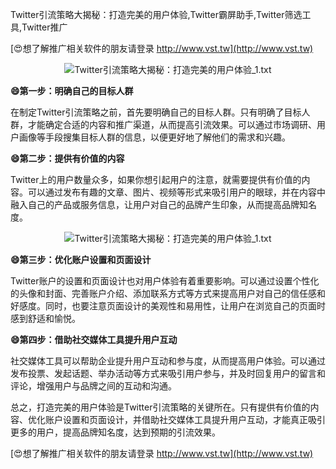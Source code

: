 Twitter引流策略大揭秘：打造完美的用户体验,Twitter霸屏助手,Twitter筛选工具,Twitter推广

[😍想了解推广相关软件的朋友请登录 http://www.vst.tw](http://www.vst.tw)

 <center><img src="https://vst.tw/MP4/tuiguang/png/3.png" alt="Twitter引流策略大揭秘：打造完美的用户体验_1.txt"></center>

**😄第一步：明确自己的目标人群**

在制定Twitter引流策略之前，首先要明确自己的目标人群。只有明确了目标人群，才能确定合适的内容和推广渠道，从而提高引流效果。可以通过市场调研、用户画像等手段搜集目标人群的信息，以便更好地了解他们的需求和兴趣。

**😄第二步：提供有价值的内容**

Twitter上的用户数量众多，如果你想引起用户的注意，就需要提供有价值的内容。可以通过发布有趣的文章、图片、视频等形式来吸引用户的眼球，并在内容中融入自己的产品或服务信息，让用户对自己的品牌产生印象，从而提高品牌知名度。

 <center><img src="https://vst.tw/MP4/tuiguang/png/1.png" alt="Twitter引流策略大揭秘：打造完美的用户体验_1.txt"></center>

**😄第三步：优化账户设置和页面设计**

Twitter账户的设置和页面设计也对用户体验有着重要影响。可以通过设置个性化的头像和封面、完善账户介绍、添加联系方式等方式来提高用户对自己的信任感和好感度。同时，也要注意页面设计的美观性和易用性，让用户在浏览自己的页面时感到舒适和愉悦。

**😄第四步：借助社交媒体工具提升用户互动**

社交媒体工具可以帮助企业提升用户互动和参与度，从而提高用户体验。可以通过发布投票、发起话题、举办活动等方式来吸引用户参与，并及时回复用户的留言和评论，增强用户与品牌之间的互动和沟通。

总之，打造完美的用户体验是Twitter引流策略的关键所在。只有提供有价值的内容、优化账户设置和页面设计，并借助社交媒体工具提升用户互动，才能真正吸引更多的用户，提高品牌知名度，达到预期的引流效果。

[😍想了解推广相关软件的朋友请登录 http://www.vst.tw](http://www.vst.tw)



